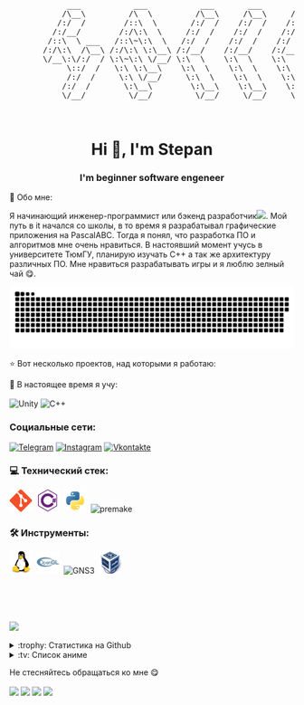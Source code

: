 ﻿<pre>
            ___           ___           ___       ___       ___     
           /\__\         /\  \         /\__\     /\__\     /\  \    
          /:/  /        /::\  \       /:/  /    /:/  /    /::\  \   
         /:/__/        /:/\:\  \     /:/  /    /:/  /    /:/\:\  \  
        /::\  \ ___   /::\~\:\  \   /:/  /    /:/  /    /:/  \:\  \ 
       /:/\:\  /\__\ /:/\:\ \:\__\ /:/__/    /:/__/    /:/__/ \:\__\
       \/__\:\/:/  / \:\~\:\ \/__/ \:\  \    \:\  \    \:\  \ /:/  /
            \::/  /   \:\ \:\__\    \:\  \    \:\  \    \:\  /:/  / 
            /:/  /     \:\ \/__/     \:\  \    \:\  \    \:\/:/  /  
           /:/  /       \:\__\        \:\__\    \:\__\    \::/  /   
           \/__/         \/__/         \/__/     \/__/     \/__/    


</pre>

<h1 align="center">Hi 👋, I'm Stepan</h1>
<h3 align="center">I'm beginner software engeneer</h3>

💫 Обо мне:

Я начинающий инженер-программист или бэкенд разработчик<img src="https://media.giphy.com/media/WUlplcMpOCEmTGBtBW/giphy.gif" width="30px">. Мой путь в it начался со школы, в то время я разрабатывал графические приложения на PascalABC. Тогда я понял, что разработка ПО и алгоритмов мне очень нравиться. В настоявший момент учусь в университете ТюмГУ, планирую изучать C++ а так же архитектуру различных ПО. Мне нравиться разрабатывать игры и я люблю зелный чай :yum:.

<p align="center">
 <img width="600" src="Assets/Snake.svg" alt="snake"/>
</p>

:star: Вот несколько проектов, над которыми я работаю:


:page_with_curl: В настоящее время я учу:
<br><br>
![Unity](https://img.shields.io/badge/unity-%23000000.svg?style=for-the-badge&logo=unity&logoColor=white) ![C++](https://img.shields.io/badge/c++-%2300599C.svg?style=for-the-badge&logo=c%2B%2B&logoColor=white)


### Социальные сети:
[![Telegram](https://img.shields.io/badge/-Telegram-090909?style=for-the-badge&logo=telegram&logoColor=27A0D9)](https://t.me/Sier0x)
[![Instagram](https://img.shields.io/badge/-Instagram-090909?style=for-the-badge&logo=instagram&logoColor=B4068E)](https://www.instagram.com/invites/contact/?i=1n03x1i82x8ht&utm_content=n4bragc)
[![Vkontakte](https://img.shields.io/badge/-Vkontakte-090909?style=for-the-badge&logo=Vk&logoColor=4F7DB3)](https://vk.com/llZer0ll)


### 💻 Технический стек:
<div>
    <img src="https://github.com/devicons/devicon/blob/master/icons/git/git-original.svg" title="git" alt="git" width="40" height="40"/>&nbsp;
    <img src="https://github.com/devicons/devicon/blob/master/icons/csharp/csharp-line.svg" title="csharp" alt="csharp" width="40" height="40"/>&nbsp;
    <img src="https://github.com/devicons/devicon/blob/master/icons/python/python-original.svg" title="python" alt="python" width="40" height="40"/>&nbsp;
    <img src="https://premake.github.io/img/premake-logo.png" title="premake" alt="premake" width="40" height="40"/>&nbsp;
</div>

### 🛠 Инструменты:
<div>
    <img src="https://github.com/devicons/devicon/blob/master/icons/linux/linux-original.svg" title="linux" alt="linux" width="40" height="40"/>&nbsp; 
    <img src="https://github.com/devicons/devicon/blob/master/icons/opengl/opengl-original.svg" title="opengl" alt="opengl" width="40" height="40"/>&nbsp;
    <img src="https://avatars.githubusercontent.com/u/2739187?s=280&v=4" title="GNS3" alt="GNS3" width="40" height="40"/>&nbsp;
    <img src="https://raw.githubusercontent.com/github/explore/c3d26100a68707ea04c5acc8d743777ba34ce34f/topics/vm-box/vm-box.png" title="VirtualBox" alt="VirtualBox" width="40" height="40"/>&nbsp;
</div>
<br><br>
<br><br>


![](https://github-readme-streak-stats.herokuapp.com/?user=vbncursed&theme=slateorange&hide_border=false)
<details>
    <summary>:trophy: Статистика на Github</summary>
    <img src="https://github-readme-stats.vercel.app/api?username=l1Zer01l&show_icons=true&theme=synthwave">
    <img src="https://github-readme-stats.vercel.app/api/top-langs/?username=l1Zer01l&theme=synthwave&hide_border=false&include_all_commits=true&count_private=false&layout=compact"><br>
    <img src="https://github-readme-streak-stats.herokuapp.com/?user=l1Zer01l&theme=synthwave&show_icons=true&hide_border=false">
    
</details>


<details>
    <summary>:tv: Список аниме</summary>
  
<!-- favorites_anime starts -->
* [One Piece](https://anilist.co/anime/21)
* [Kimetsu no Yaiba](https://anilist.co/anime/101922)
<!-- favorites_anime ends -->

</details>



Не стесняйтесь обращаться ко мне :yum:
<br><br>
<a href="https://t.me/Sier0x" target="_blank"><img src="https://img.shields.io/badge/Telegram-%40l1Zero1l-28a8ea"></a>
<a href="https://www.instagram.com/invites/contact/?i=1n03x1i82x8ht&utm_content=n4bragc" target="_blank"><img src="https://img.shields.io/badge/Instagram-l1Zero1l-informational"></a>
<a href="mailto:zero-0_0@bk.ru"><img src="https://img.shields.io/badge/Email-zero--0_0@bk.ru-orange"></a>
<a href="https://vk.com/llZer0ll" target="_blank"><img src="https://img.shields.io/badge/Vkontakte-l1Zer01l-red"></a>